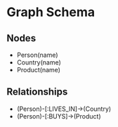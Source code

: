 # Graph Schema

## Nodes
- Person(name)
- Country(name)
- Product(name)

## Relationships
- (Person)-[:LIVES_IN]->(Country)
- (Person)-[:BUYS]->(Product) 